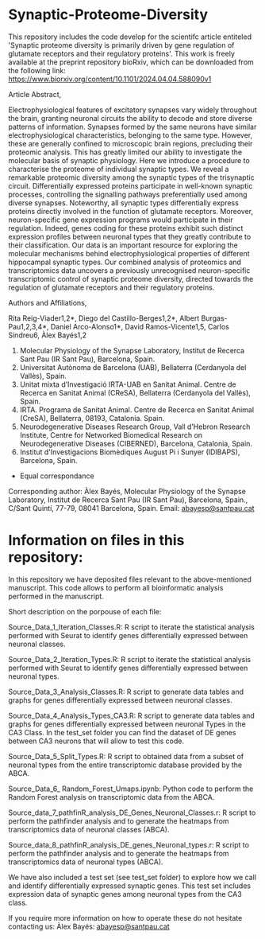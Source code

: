 # Synaptic-Proteome-Diversity
This repository includes the code develop for the scientifc article entiteled 'Synaptic proteome diversity is primarily driven by gene regulation of glutamate receptors and their regulatory proteins'. This work is freely available at the preprint repository bioRxiv, which can be downloaded from the following link: https://www.biorxiv.org/content/10.1101/2024.04.04.588090v1

Article Abstract,

Electrophysiological features of excitatory synapses vary widely throughout the brain, granting neuronal circuits the ability to decode and store diverse patterns of information. Synapses formed by the same neurons have similar electrophysiological characteristics, belonging to the same type. However, these are generally confined to microscopic brain regions, precluding their proteomic analysis. This has greatly limited our ability to investigate the molecular basis of synaptic physiology. Here we introduce a procedure to characterise the proteome of individual synaptic types. We reveal a remarkable proteomic diversity among the synaptic types of the trisynaptic circuit. Differentially expressed proteins participate in well-known synaptic processes, controlling the signalling pathways preferentially used among diverse synapses. Noteworthy, all synaptic types differentially express proteins directly involved in the function of glutamate receptors. Moreover, neuron-specific gene expression programs would participate in their regulation. Indeed, genes coding for these proteins exhibit such distinct expression profiles between neuronal types that they greatly contribute to their classification. Our data is an important resource for exploring the molecular mechanisms behind electrophysiological properties of different hippocampal synaptic types. Our combined analysis of proteomics and transcriptomics data uncovers a previously unrecognised neuron-specific transcriptomic control of synaptic proteome diversity, directed towards the regulation of glutamate receptors and their regulatory proteins.

Authors and Affiliations,

Rita Reig-Viader1,2*, Diego del Castillo-Berges1,2*, Albert Burgas-Pau1,2,3,4*, Daniel Arco-Alonso1*, David Ramos-Vicente1,5, Carlos Sindreu6, Àlex Bayés1,2

1.	Molecular Physiology of the Synapse Laboratory, Institut de Recerca Sant Pau (IR Sant Pau), Barcelona, Spain.
2.	Universitat Autònoma de Barcelona (UAB), Bellaterra (Cerdanyola del Vallès), Spain.
3.	Unitat mixta d’Investigació IRTA-UAB en Sanitat Animal. Centre de Recerca en Sanitat Animal (CReSA), Bellaterra (Cerdanyola del Vallès), Spain.  
4.	IRTA. Programa de Sanitat Animal. Centre de Recerca en Sanitat Animal (CreSA), Bellaterra, 08193, Catalonia. Spain.
5.	Neurodegenerative Diseases Research Group, Vall d’Hebron Research Institute, Centre for Networked Biomedical Research on Neurodegenerative Diseases (CIBERNED), Barcelona, Catalonia, Spain.
6.	Institut d'Investigacions Biomèdiques August Pi i Sunyer (IDIBAPS), Barcelona, Spain.

* Equal correspondance
   
Corresponding author: Àlex Bayés, Molecular Physiology of the Synapse Laboratory, Institut de Recerca Sant Pau (IR Sant Pau), Barcelona, Spain., C/Sant Quintí, 77-79, 08041 Barcelona, Spain.
Email: abayesp@santpau.cat 

# Information on files in this repository:

In this repository we have deposited files relevant to the above-mentioned manuscript. This code allows to perform all bioinformatic analysis performed in the manuscript. 

Short description on the porpouse of each file:

Source_Data_1_Iteration_Classes.R: R script to iterate the statistical analysis performed with Seurat to identify genes differentially expressed between neuronal classes.

Source_Data_2_Iteration_Types.R: R script to iterate the statistical analysis performed with Seurat to identify genes differentially expressed between neuronal types.

Source_Data_3_Analysis_Classes.R: R script to generate data tables and graphs for genes differentially expressed between neuronal classes.  

Source_Data_4_Analysis_Types_CA3.R: R script to generate data tables and graphs for genes differentially expressed between neuronal Types in the CA3 Class. In the test_set folder you can find the dataset of DE genes between CA3 neurons that will allow to test this code. 

Source_Data_5_Split_Types.R: R script to obtained data from a subset of neuronal types from the entire transcriptomic database provided by the ABCA.

Source_Data_6_ Random_Forest_Umaps.ipynb: Python code to perform the Random Forest analysis on transcriptomic data from the ABCA.

Source_data_7_pathfinR_analysis_DE_Genes_Neuronal_Classes.r: R script to perform the pathfinder analysis and to generate the heatmaps from transcriptomics data of neuronal classes (ABCA).

Source_data_8_pathfinR_analysis_DE_genes_Neuronal_types.r: R script to perform the pathfinder analysis and to generate the heatmaps from transcriptomics data of neuronal types (ABCA).

We have also included a test set (see test_set folder) to explore how we call and identify differentially expressed synaptic genes. This test set includes expression data of synaptic genes among neuronal types from the CA3 class.

If you require more information on how to operate these do not hesitate contacting us: Àlex Bayés: abayesp@santpau.cat
